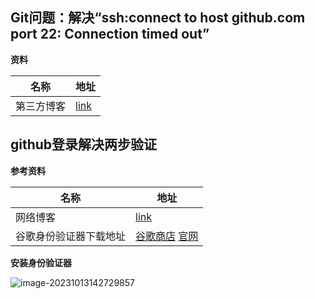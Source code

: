 ## Git问题：解决“ssh:connect to host github.com port 22: Connection timed out”

**资料**

| 名称       | 地址                                                         |
| ---------- | ------------------------------------------------------------ |
| 第三方博客 | [link](https://blog.csdn.net/weixin_45637036/article/details/106560217) |

## github登录解决两步验证

**参考资料**

| 名称                   | 地址                                                         |
| ---------------------- | ------------------------------------------------------------ |
| 网络博客               | [link](https://blog.csdn.net/qq_42611074/article/details/133377164?utm_medium=distribute.pc_relevant.none-task-blog-2~default~baidujs_baidulandingword~default-0-133377164-blog-103712414.235^v38^pc_relevant_anti_t3_base&spm=1001.2101.3001.4242.1&utm_relevant_index=1) |
| 谷歌身份验证器下载地址 | [谷歌商店](https://chromewebstore.google.com/detail/%E8%BA%AB%E4%BB%BD%E9%AA%8C%E8%AF%81%E5%99%A8/bhghoamapcdpbohphigoooaddinpkbai)  [官网](https://authenticator.cc/) |

**安装身份验证器**

![image-20231013142729857](C:\Users\铺先生技术研发中心\AppData\Roaming\Typora\typora-user-images\image-20231013142729857.png)